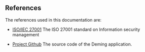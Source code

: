 ## References

The references used in this documentation are:


- [ISO/IEC 27001](https://www.iso.org/fr/isoiec-27001-information-security.html) The ISO 27001 standard on Information security management


- [Project Github](https://github.com/dbarzin/deming) The source code of the Deming application.

